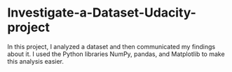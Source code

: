 # Investigate-a-Dataset-Udacity-project
In this project, I analyzed a dataset and then communicated my findings about it. I used the Python libraries NumPy, pandas, and Matplotlib to make this analysis easier.
